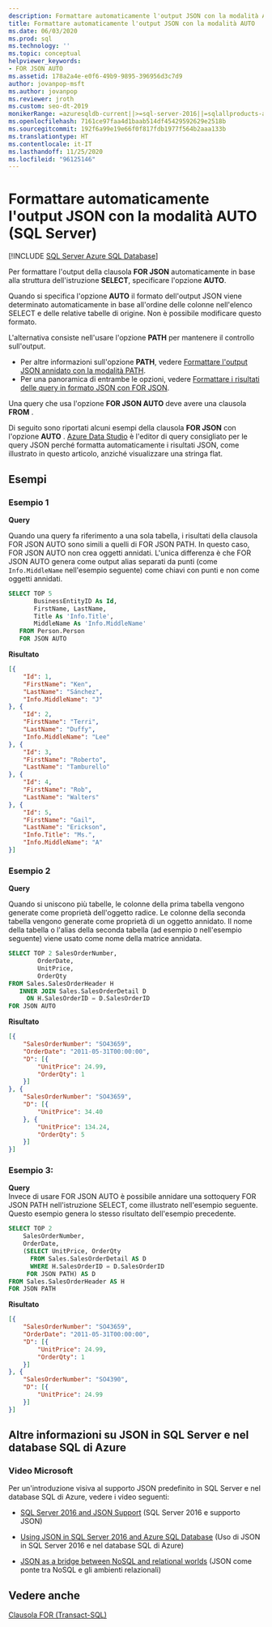```yaml
---
description: Formattare automaticamente l'output JSON con la modalità AUTO (SQL Server)
title: Formattare automaticamente l'output JSON con la modalità AUTO
ms.date: 06/03/2020
ms.prod: sql
ms.technology: ''
ms.topic: conceptual
helpviewer_keywords:
- FOR JSON AUTO
ms.assetid: 178a2a4e-e0f6-49b9-9895-396956d3c7d9
author: jovanpop-msft
ms.author: jovanpop
ms.reviewer: jroth
ms.custom: seo-dt-2019
monikerRange: =azuresqldb-current||>=sql-server-2016||=sqlallproducts-allversions||>=sql-server-linux-2017||=azuresqldb-mi-current
ms.openlocfilehash: 7161ce97faa4d1baab514df45429592629e2518b
ms.sourcegitcommit: 192f6a99e19e66f0f817fdb1977f564b2aaa133b
ms.translationtype: HT
ms.contentlocale: it-IT
ms.lasthandoff: 11/25/2020
ms.locfileid: "96125146"
---
```

# <a name="format-json-output-automatically-with-auto-mode-sql-server"></a>Formattare automaticamente l'output JSON con la modalità AUTO (SQL Server)
[!INCLUDE [SQL Server Azure SQL Database](../../includes/applies-to-version/sql-asdb.md)]

Per formattare l'output della clausola **FOR JSON** automaticamente in base alla struttura dell'istruzione **SELECT**, specificare l'opzione **AUTO**.  
  
Quando si specifica l'opzione **AUTO** il formato dell'output JSON viene determinato automaticamente in base all'ordine delle colonne nell'elenco SELECT e delle relative tabelle di origine. Non è possibile modificare questo formato.
 
L'alternativa consiste nell'usare l'opzione **PATH** per mantenere il controllo sull'output.
-   Per altre informazioni sull'opzione **PATH**, vedere [Formattare l'output JSON annidato con la modalità PATH](../../relational-databases/json/format-nested-json-output-with-path-mode-sql-server.md).
-   Per una panoramica di entrambe le opzioni, vedere [Formattare i risultati delle query in formato JSON con FOR JSON](../../relational-databases/json/format-query-results-as-json-with-for-json-sql-server.md).

Una query che usa l'opzione **FOR JSON AUTO** deve avere una clausola **FROM** .  
  
Di seguito sono riportati alcuni esempi della clausola **FOR JSON** con l'opzione **AUTO** . [Azure Data Studio](../../azure-data-studio/download-azure-data-studio.md) è l'editor di query consigliato per le query JSON perché formatta automaticamente i risultati JSON, come illustrato in questo articolo, anziché visualizzare una stringa flat.
  
## <a name="examples"></a>Esempi

### <a name="example-1"></a>Esempio 1
 **Query**  
  
Quando una query fa riferimento a una sola tabella, i risultati della clausola FOR JSON AUTO sono simili a quelli di FOR JSON PATH. In questo caso, FOR JSON AUTO non crea oggetti annidati. L'unica differenza è che FOR JSON AUTO genera come output alias separati da punti (come `Info.MiddleName` nell'esempio seguente) come chiavi con punti e non come oggetti annidati.  
  
```sql  
SELECT TOP 5   
       BusinessEntityID As Id,  
       FirstName, LastName,  
       Title As 'Info.Title',  
       MiddleName As 'Info.MiddleName'  
   FROM Person.Person  
   FOR JSON AUTO  
```  
  
 **Risultato**  
  
```json  
[{
    "Id": 1,
    "FirstName": "Ken",
    "LastName": "Sánchez",
    "Info.MiddleName": "J"
}, {
    "Id": 2,
    "FirstName": "Terri",
    "LastName": "Duffy",
    "Info.MiddleName": "Lee"
}, {
    "Id": 3,
    "FirstName": "Roberto",
    "LastName": "Tamburello"
}, {
    "Id": 4,
    "FirstName": "Rob",
    "LastName": "Walters"
}, {
    "Id": 5,
    "FirstName": "Gail",
    "LastName": "Erickson",
    "Info.Title": "Ms.",
    "Info.MiddleName": "A"
}]
```  

### <a name="example-2"></a>Esempio 2

**Query**  
  
Quando si uniscono più tabelle, le colonne della prima tabella vengono generate come proprietà dell'oggetto radice. Le colonne della seconda tabella vengono generate come proprietà di un oggetto annidato. Il nome della tabella o l'alias della seconda tabella (ad esempio `D` nell'esempio seguente) viene usato come nome della matrice annidata.  
  
```sql  
SELECT TOP 2 SalesOrderNumber,  
        OrderDate,  
        UnitPrice,  
        OrderQty  
FROM Sales.SalesOrderHeader H  
   INNER JOIN Sales.SalesOrderDetail D  
     ON H.SalesOrderID = D.SalesOrderID  
FOR JSON AUTO   
```  
  
**Risultato**  
  
```json  
[{
    "SalesOrderNumber": "SO43659",
    "OrderDate": "2011-05-31T00:00:00",
    "D": [{
        "UnitPrice": 24.99,
        "OrderQty": 1
    }]
}, {
    "SalesOrderNumber": "SO43659",
    "D": [{
        "UnitPrice": 34.40
    }, {
        "UnitPrice": 134.24,
        "OrderQty": 5
    }]
}]
```  

### <a name="example-3"></a>Esempio 3:
 
**Query**  
Invece di usare FOR JSON AUTO è possibile annidare una sottoquery FOR JSON PATH nell'istruzione SELECT, come illustrato nell'esempio seguente. Questo esempio genera lo stesso risultato dell'esempio precedente.  
  
```sql  
SELECT TOP 2  
    SalesOrderNumber,  
    OrderDate,  
    (SELECT UnitPrice, OrderQty  
      FROM Sales.SalesOrderDetail AS D  
      WHERE H.SalesOrderID = D.SalesOrderID  
     FOR JSON PATH) AS D  
FROM Sales.SalesOrderHeader AS H  
FOR JSON PATH  
```  
  
**Risultato**  
  
```json  
[{
    "SalesOrderNumber": "SO43659",
    "OrderDate": "2011-05-31T00:00:00",
    "D": [{
        "UnitPrice": 24.99,
        "OrderQty": 1
    }]
}, {
    "SalesOrderNumber": "SO4390",
    "D": [{
        "UnitPrice": 24.99
    }]
}]
```  

## <a name="learn-more-about-json-in-sql-server-and-azure-sql-database"></a>Altre informazioni su JSON in SQL Server e nel database SQL di Azure  
  
### <a name="microsoft-videos"></a>Video Microsoft

Per un'introduzione visiva al supporto JSON predefinito in SQL Server e nel database SQL di Azure, vedere i video seguenti:

-   [SQL Server 2016 and JSON Support](https://channel9.msdn.com/Shows/Data-Exposed/SQL-Server-2016-and-JSON-Support) (SQL Server 2016 e supporto JSON)

-   [Using JSON in SQL Server 2016 and Azure SQL Database](https://channel9.msdn.com/Shows/Data-Exposed/Using-JSON-in-SQL-Server-2016-and-Azure-SQL-Database) (Uso di JSON in SQL Server 2016 e nel database SQL di Azure)

-   [JSON as a bridge between NoSQL and relational worlds](https://channel9.msdn.com/events/DataDriven/SQLServer2016/JSON-as-a-bridge-betwen-NoSQL-and-relational-worlds) (JSON come ponte tra NoSQL e gli ambienti relazionali)

## <a name="see-also"></a>Vedere anche  
 [Clausola FOR &#40;Transact-SQL&#41;](../../t-sql/queries/select-for-clause-transact-sql.md)  
